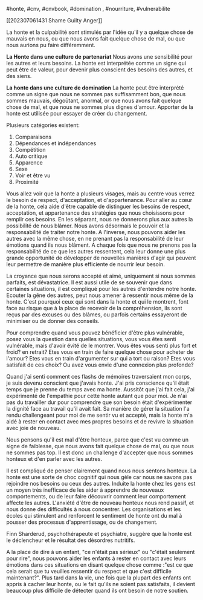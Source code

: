#honte, #cnv, #cnvbook, #domination , #nourriture, #vulnerabilite

[[202307061431 Shame Guilty Anger]]



La honte et la culpabilité sont stimulés par l'idée qu'il y a quelque chose de mauvais en nous, ou que nous avons fait quelque chose de mal, ou que nous aurions pu faire différemment.

**La Honte dans une culture de partenariat**
Nous avons une sensibilité pour les autres et leurs besoins. La honte est interprétée comme un signe qui peut être de valeur, pour devenir plus conscient des besoins des autres, et des siens.

**La honte dans une culture de domination**
La honte peut être interprété comme un signe que nous ne sommes pas suffisamment bon, que nous sommes mauvais, dégoûtant, anormal, or que nous avons fait quelque chose de mal, et que nous ne sommes plus dignes d'amour. Apporter de la honte est utilisée pour essayer de créer du changement.


Plusieurs catégories existent:
1. Comparaisons
2. Dépendances et indépendances
3. Compétition
4. Auto critique
5. Apparence
6. Sexe
7. Voir et être vu
8. Proximité

Vous allez voir que la honte a plusieurs visages, mais au centre vous verrez le besoin de respect, d'acceptation, et d'appartenance.
Pour aller au cœur de la honte, cela aide d'être capable de distinguer les besoins de respect, acceptation, et appartenance des stratégies que nous choisissons pour remplir ces besoins. En les séparant, nous ne donnerons plus aux autres la possibilité de nous blâmer. Nous avons désormais le pouvoir et la responsabilité de traiter notre honte.
A l'inverse, nous pouvons aider les autres avec la même chose, en ne prenant pas la responsabilité de leur émotions quand ils nous blâment. A chaque fois que nous ne prenons pas la responsabilité de ce que les autres ressentent, cela leur donne une plus grande opportunité de développer de nouvelles manières d'agir qui peuvent leur permettre de manière plus efficiente de nourrir leur besoin.

La croyance que nous serons accepté et aimé, uniquement si nous sommes parfaits, est dévastatrice.
Il est aussi utile de se souvenir que dans certaines situations, il est compliqué pour les autres d'entendre notre honte. Ecouter la gêne des autres, peut nous amener à ressentir nous même de la honte. C'est pourquoi ceux qui sont dans la honte et qui le montrent, font face au risque que à la place de recevoir de la compréhension, ils sont reçus par des excuses ou des blâmes, ou parfois certains essayeront de minimiser ou de donner des conseils.

Pour comprendre quand vous pouvez bénéficier d'être plus vulnérable, posez vous la question dans quelles situations, vous vous êtes senti vulnérable, mais d'avoir évité de le montrer. Vous êtes vous senti plus fort et froid? en retrait? Etes vous en train de faire quelque chose pour acheter de l'amour? Etes vous en train d'argumenter sur qui a tort ou raison? Etes vous satisfait de ces choix? Ou avez vous envie d'une connexion plus profonde? 

Quand j'ai senti comment ces flashs de mémoires traversaient mon corps, je suis devenu conscient que j'avais honte. J'ai pris conscience qu'il était temps que je prenne du temps avec ma honte. Aussitôt que j'ai fait cela, j'ai expérimenté de l'empathie pour cette honte autant que pour moi. Je n'ai pas du travailler dur pour comprendre que son besoin était d'expérimenter la dignité face au travail qu'il avait fait. Sa manière de gérer la situation l'a rendu challengeant pour moi de me sentir vu et accepté, mais la honte m'a aidé à rester en contact avec mes propres besoins et de revivre la situation avec joie de nouveau.

Nous pensons qu'il est mal d'être honteux, parce que c'est vu comme un signe de faiblesse, que nous avons fait quelque chose de mal, ou que nous ne sommes pas top. Il est donc un challenge d'accepter que nous sommes honteux et d'en parler avec les autres.

Il est compliqué de penser clairement quand nous nous sentons honteux. La honte est une sorte de choc cognitif qui nous gèle car nous ne savons pas rejoindre nos besoins ou ceux des autres.
Induite la honte chez les gens est un moyen très inefficace de les aider à apprendre de nouveaux comportements, ou de leur faire découvrir comment leur comportement affecte les autres.
L'anxiété d'être de nouveau honteux nous rend passif, et nous donne des difficultés à nous concentrer.
Les organisations et les écoles qui stimulent and renforcent le sentiment de honte ont du mal à pousser des processus d'apprentissage, ou de changement.

Finn Sharderud, psychothérapeute et psychiatre, suggère que la honte est le déclencheur et le résultat des désordres nutritifs.

A la place de dire à un enfant, "ce n'était pas sérieux" ou "c'était seulement pour rire", nous pouvons aider les enfants à rester en contact avec leurs émotions dans ces situations en disant quelque chose comme :"est ce que cela serait que tu veuilles ressentir du respect et que c'est difficile maintenant?".
Plus tard dans la vie, une fois que la plupart des enfants ont appris à cacher leur honte, ou le fait qu'ils ne soient pas satisfaits, il devient beaucoup plus difficile de détecter quand ils ont besoin de notre soutien.

